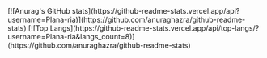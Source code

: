 <!-- --!>
[![Anurag's GitHub stats](https://github-readme-stats.vercel.app/api?username=Plana-ria)](https://github.com/anuraghazra/github-readme-stats)


[![Top Langs](https://github-readme-stats.vercel.app/api/top-langs/?username=Plana-ria&langs_count=8)](https://github.com/anuraghazra/github-readme-stats)
